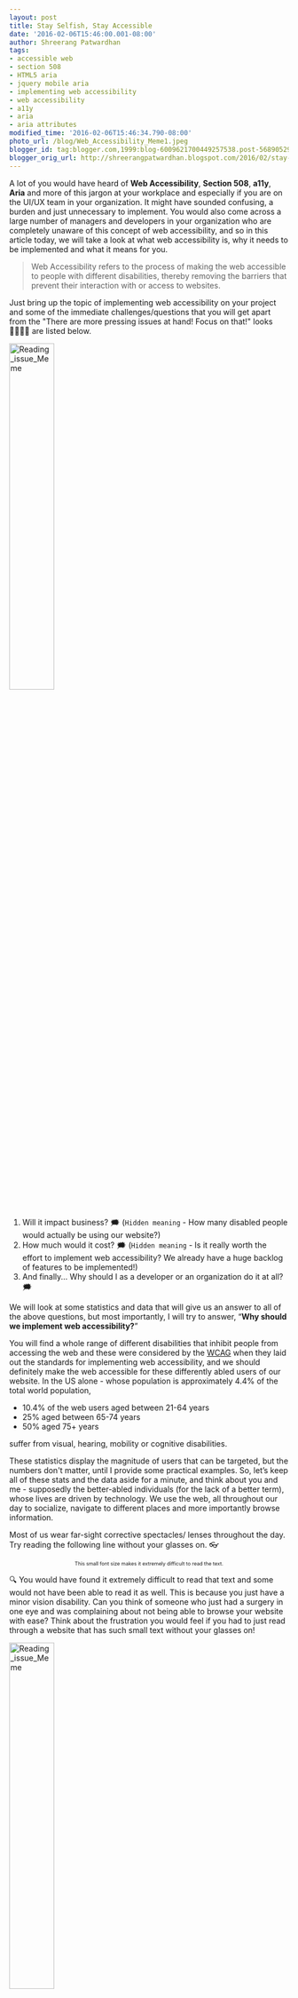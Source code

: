 ```yaml
---
layout: post
title: Stay Selfish, Stay Accessible
date: '2016-02-06T15:46:00.001-08:00'
author: Shreerang Patwardhan
tags:
- accessible web
- section 508
- HTML5 aria
- jquery mobile aria
- implementing web accessibility
- web accessibility
- a11y
- aria
- aria attributes
modified_time: '2016-02-06T15:46:34.790-08:00'
photo_url: /blog/Web_Accessibility_Meme1.jpeg
blogger_id: tag:blogger.com,1999:blog-6009621700449257538.post-5689052993690237859
blogger_orig_url: http://shreerangpatwardhan.blogspot.com/2016/02/stay-selfish-stay-accessible.html
---
```


A lot of you would have heard of **Web Accessibility**, **Section 508**, **a11y**, **Aria** and more of this jargon at your workplace and especially if you are on the UI/UX team in your organization. It might have sounded confusing, a burden and just unnecessary to implement. You would also come across a large number of managers and developers in your organization who are completely unaware of this concept of web accessibility, and so in this article today, we will take a look at what web accessibility is, why it needs to be implemented and what it means for you.

>Web Accessibility refers to the process of making the web accessible to people with different disabilities, thereby removing the barriers that prevent their interaction with or access to websites.

Just bring up the topic of implementing web accessibility on your project and some of the immediate challenges/questions that you will get apart from the "There are more pressing issues at hand! Focus on that!" looks 🤷🏽‍🤷‍♂️ are listed below.

<img src="/blog/Web_Accessibility_Meme1.jpeg" alt="Reading_issue_Meme" style="width: 40%;" />

1. Will it impact business? 🗯️ (```Hidden meaning``` - How many disabled people would actually be using our website?)
2. How much would it cost? 🗯️ (```Hidden meaning``` - Is it really worth the effort to implement web accessibility? We already have a huge backlog of features to be implemented!)
3. And finally... Why should I as a developer or an organization do it at all? 🗯️

We will look at some statistics and data that will give us an answer to all of the above questions, but most importantly, I will try to answer, “**Why should we implement web accessibility?**”

You will find a whole range of different disabilities that inhibit people from accessing the web and these were considered by the [WCAG](https://www.w3.org/WAI/intro/wcag) when they laid out the standards for implementing web accessibility, and we should definitely make the web accessible for these differently abled users of our website. In the US alone - whose population is approximately 4.4% of the total world population,
* 10.4% of the web users aged between 21-64 years
* 25% aged between 65-74 years
* 50% aged 75+ years

suffer from visual, hearing, mobility or cognitive disabilities.

These statistics display the magnitude of users that can be targeted, but the numbers don't matter, until I provide some practical examples. So, let’s keep all of these stats and the data aside for a minute, and think about you and me - supposedly the better-abled individuals (for the lack of a better term), whose lives are driven by technology. We use the web, all throughout our day to socialize, navigate to different places and more importantly browse information.

Most of us wear far-sight corrective spectacles/ lenses throughout the day. Try reading the following line without your glasses on. 👓

<p style="text-align: center;"><span style="font-size: xx-small;">This small font size makes it extremely difficult to read the text.</span></p>

🔍 You would have found it extremely difficult to read that text and some would not have been able to read it as well. This is because you just have a minor vision disability. Can you think of someone who just had a surgery in one eye and was complaining about not being able to browse your website with ease? Think about the frustration you would feel if you had to just read through a website that has such small text without your glasses on!

<img src="/blog/Web_Accessibility_Meme2.jpeg" alt="Reading_issue_Meme" style="width: 40%;" />

Imagine a situation that you are in an accident and have fractured your mouse hand. 🤕 How difficult would it become for you to use the mouse to navigate through a website. Leave alone navigate, you would not even be able to hold the mouse. Another situation would be, when you get partial deafness because of some bacterial infection. You would be able to view your favorite videos on Youtube but not be able to listen to what is going on. Imagine the amount of frustration you would go through.

All these cases are of temporary, partial disabilities and these affect you and me – the currently abled users of the web. Think about the older you, when you have reached your late 60s and 70s, when you might suffer from multiple disabilities relating to your motor skills, hearing impairment and vision impairment among several others.

Disabilities are not the only reason why web accessibility should be implemented. Think of a situation when you are eating your lunch, enjoying your hamburger 🍔, at your desk and start navigating a website using the keyboard alone. This is a situational disability or impairment and you would be frustrated if you could not navigate through the website using just your keyboard.

<img src="/blog/Web_Accessibility_Meme3.jpeg" alt="Reading_issue_Meme" style="width: 40%;" />

This is the main reason why you should implement and support web accessibility in your organization and on your projects. Supporting web accessibility now helps the injured you, the encumbered you and also the future older you. Investing in and implementing accessibility is not just for the disabled. It is for you and me; it’s for our future. Be selfish! Do it for yourself and no one else! **Stay Selfish, Stay Accessible!**

This article is inspired by a talk given by [Adrian Roselli](https://twitter.com/aardrian) – a proponent of the theory of “Selfish Accessibility”.
